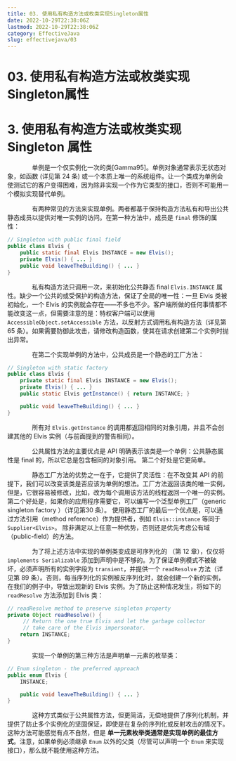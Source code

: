 ```yaml
---
title: 03. 使用私有构造方法或枚类实现Singleton属性
date: 2022-10-29T22:38:06Z
lastmod: 2022-10-29T22:38:06Z
category: EffectiveJava
slug: effectivejava/03
---
```


# 03. 使用私有构造方法或枚类实现Singleton属性

# 3. 使用私有构造方法或枚类实现 Singleton 属性

　　　　单例是一个仅实例化一次的类[Gamma95]。单例对象通常表示无状态对象，如函数 (详见第 24 条) 或一个本质上唯一的系统组件。让一个类成为单例会使测试它的客户变得困难，因为除非实现一个作为它类型的接口，否则不可能用一个模拟实现替代单例。

　　　　有两种常见的方法来实现单例。两者都基于保持构造方法私有和导出公共静态成员以提供对唯一实例的访问。在第一种方法中，成员是 `final` 修饰的属性：

```java
// Singleton with public final field
public class Elvis {
    public static final Elvis INSTANCE = new Elvis();
    private Elvis() { ... }
    public void leaveTheBuilding() { ... }
}
```

　　　　私有构造方法只调用一次，来初始化公共静态 final `Elvis.INSTANCE` 属性。缺少一个公共的或受保护的构造方法，保证了全局的唯一性：一旦 Elvis 类被初始化，一个 Elvis 的实例就会存在——不多也不少。客户端所做的任何事情都不能改变这一点，但需要注意的是：特权客户端可以使用 `AccessibleObject.setAccessible` 方法，以反射方式调用私有构造方法（详见第 65 条）。如果需要防御此攻击，请修改构造函数，使其在请求创建第二个实例时抛出异常。

　　　　在第二个实现单例的方法中，公共成员是一个静态的工厂方法：

```java
// Singleton with static factory
public class Elvis {
    private static final Elvis INSTANCE = new Elvis();
    private Elvis() { ... }
    public static Elvis getInstance() { return INSTANCE; }

    public void leaveTheBuilding() { ... }
}
```

　　　　所有对 `Elvis.getInstance` 的调用都返回相同的对象引用，并且不会创建其他的 Elvis 实例（与前面提到的警告相同）。

　　　　公共属性方法的主要优点是 API 明确表示该类是一个单例：公共静态属性是 final 的，所以它总是包含相同的对象引用。 第二个好处是它更简单。

　　　　静态工厂方法的优势之一在于，它提供了灵活性：在不改变其 API 的前提下，我们可以改变该类是否应该为单例的想法。工厂方法返回该类的唯一实例，但是，它很容易被修改，比如，改为每个调用该方法的线程返回一个唯一的实例。 第二个好处是，如果你的应用程序需要它，可以编写一个泛型单例工厂（generic singleton factory ）（详见第30 条）。 使用静态工厂的最后一个优点是，可以通过方法引用（method reference）作为提供者，例如 `Elvis::instance` 等同于 `Supplier<Elvis>`。 除非满足以上任意一种优势，否则还是优先考虑公有域（public-field）的方法。

　　　　为了将上述方法中实现的单例类变成是可序列化的 （第 12 章），仅仅将 `implements Serializable` 添加到声明中是不够的。为了保证单例模式不被破坏，必须声明所有的实例字段为 `transient`，并提供一个 `readResolve` 方法（详见第 89 条）。否则，每当序列化的实例被反序列化时，就会创建一个新的实例，在我们的例子中，导致出现新的 Elvis 实例。为了防止这种情况发生，将如下的 `readResolve` 方法添加到 Elvis 类：

```java
// readResolve method to preserve singleton property
private Object readResolve() {
     // Return the one true Elvis and let the garbage collector
     // take care of the Elvis impersonator.
    return INSTANCE;
}
```

　　　　实现一个单例的第三种方法是声明单一元素的枚举类：

```java
// Enum singleton - the preferred approach
public enum Elvis {
    INSTANCE;

    public void leaveTheBuilding() { ... }
}
```

　　　　这种方式类似于公共属性方法，但更简洁，无偿地提供了序列化机制，并提供了防止多个实例化的坚固保证，即使是在复杂的序列化或反射攻击的情况下。这种方法可能感觉有点不自然，但是 **单一元素枚举类通常是实现单例的最佳方式**。注意，如果单例必须继承 `Enum` 以外的父类（尽管可以声明一个 `Enum` 来实现接口），那么就不能使用这种方法。
